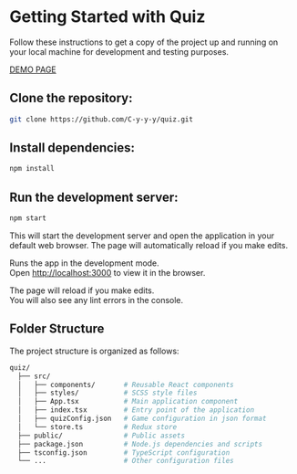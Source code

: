 # Getting Started with Quiz

Follow these instructions to get a copy of the project up and running on your local machine for development and testing purposes.

[DEMO PAGE](https://c-y-y-y.github.io/quiz/)

## Clone the repository:
```sh
git clone https://github.com/C-y-y-y/quiz.git
```

## Install dependencies:
```sh
npm install
```

## Run the development server:
```sh
npm start
```
This will start the development server and open the application in your default web browser. The page will automatically reload if you make edits.

Runs the app in the development mode.\
Open [http://localhost:3000](http://localhost:3000) to view it in the browser.

The page will reload if you make edits.\
You will also see any lint errors in the console.

## Folder Structure
The project structure is organized as follows:

```sh
quiz/
  ├── src/
  │   ├── components/       # Reusable React components
  │   ├── styles/           # SCSS style files
  │   ├── App.tsx           # Main application component
  │   ├── index.tsx         # Entry point of the application
  │   ├── quizConfig.json   # Game configuration in json format
  │   └── store.ts          # Redux store
  ├── public/               # Public assets
  ├── package.json          # Node.js dependencies and scripts
  ├── tsconfig.json         # TypeScript configuration
  └── ...                   # Other configuration files

```
